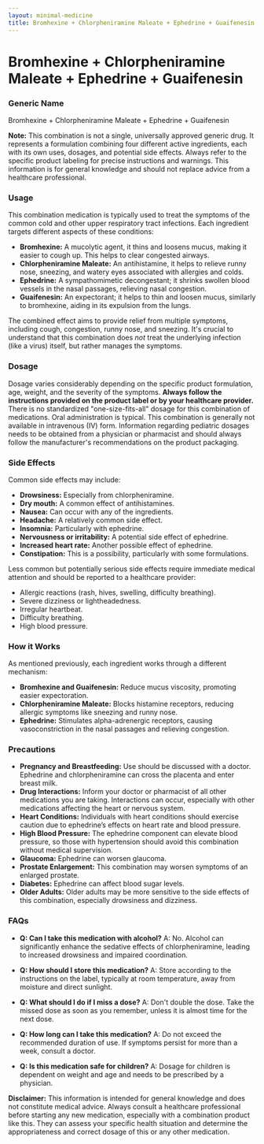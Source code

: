 ```yaml
---
layout: minimal-medicine
title: Bromhexine + Chlorpheniramine Maleate + Ephedrine + Guaifenesin
---
```


# Bromhexine + Chlorpheniramine Maleate + Ephedrine + Guaifenesin
### Generic Name
Bromhexine + Chlorpheniramine Maleate + Ephedrine + Guaifenesin

**Note:** This combination is not a single, universally approved generic drug.  It represents a formulation combining four different active ingredients, each with its own uses, dosages, and potential side effects.  Always refer to the specific product labeling for precise instructions and warnings.  This information is for general knowledge and should not replace advice from a healthcare professional.


### Usage

This combination medication is typically used to treat the symptoms of the common cold and other upper respiratory tract infections.  Each ingredient targets different aspects of these conditions:

* **Bromhexine:** A mucolytic agent, it thins and loosens mucus, making it easier to cough up. This helps to clear congested airways.
* **Chlorpheniramine Maleate:** An antihistamine, it helps to relieve runny nose, sneezing, and watery eyes associated with allergies and colds.
* **Ephedrine:** A sympathomimetic decongestant; it shrinks swollen blood vessels in the nasal passages, relieving nasal congestion.
* **Guaifenesin:** An expectorant; it helps to thin and loosen mucus, similarly to bromhexine, aiding in its expulsion from the lungs.


The combined effect aims to provide relief from multiple symptoms, including cough, congestion, runny nose, and sneezing.  It's crucial to understand that this combination does *not* treat the underlying infection (like a virus) itself, but rather manages the symptoms.


### Dosage

Dosage varies considerably depending on the specific product formulation, age, weight, and the severity of the symptoms.  **Always follow the instructions provided on the product label or by your healthcare provider.**  There is no standardized "one-size-fits-all" dosage for this combination of medications.  Oral administration is typical.  This combination is generally not available in intravenous (IV) form.  Information regarding pediatric dosages needs to be obtained from a physician or pharmacist and should always follow the manufacturer's recommendations on the product packaging.


### Side Effects

Common side effects may include:

* **Drowsiness:** Especially from chlorpheniramine.
* **Dry mouth:** A common effect of antihistamines.
* **Nausea:**  Can occur with any of the ingredients.
* **Headache:** A relatively common side effect.
* **Insomnia:**  Particularly with ephedrine.
* **Nervousness or irritability:** A potential side effect of ephedrine.
* **Increased heart rate:** Another possible effect of ephedrine.
* **Constipation:** This is a possibility, particularly with some formulations.


Less common but potentially serious side effects require immediate medical attention and should be reported to a healthcare provider:

* Allergic reactions (rash, hives, swelling, difficulty breathing).
* Severe dizziness or lightheadedness.
* Irregular heartbeat.
* Difficulty breathing.
* High blood pressure.


### How it Works

As mentioned previously, each ingredient works through a different mechanism:

* **Bromhexine and Guaifenesin:** Reduce mucus viscosity, promoting easier expectoration.
* **Chlorpheniramine Maleate:** Blocks histamine receptors, reducing allergic symptoms like sneezing and runny nose.
* **Ephedrine:** Stimulates alpha-adrenergic receptors, causing vasoconstriction in the nasal passages and relieving congestion.


### Precautions

* **Pregnancy and Breastfeeding:**  Use should be discussed with a doctor.  Ephedrine and chlorpheniramine can cross the placenta and enter breast milk.
* **Drug Interactions:**  Inform your doctor or pharmacist of all other medications you are taking. Interactions can occur, especially with other medications affecting the heart or nervous system.
* **Heart Conditions:** Individuals with heart conditions should exercise caution due to ephedrine’s effects on heart rate and blood pressure.
* **High Blood Pressure:**  The ephedrine component can elevate blood pressure, so those with hypertension should avoid this combination without medical supervision.
* **Glaucoma:** Ephedrine can worsen glaucoma.
* **Prostate Enlargement:**  This combination may worsen symptoms of an enlarged prostate.
* **Diabetes:** Ephedrine can affect blood sugar levels.
* **Older Adults:**  Older adults may be more sensitive to the side effects of this combination, especially drowsiness and dizziness.


### FAQs

* **Q: Can I take this medication with alcohol?**  A: No. Alcohol can significantly enhance the sedative effects of chlorpheniramine, leading to increased drowsiness and impaired coordination.


* **Q: How should I store this medication?**  A: Store according to the instructions on the label, typically at room temperature, away from moisture and direct sunlight.


* **Q: What should I do if I miss a dose?**  A:  Don't double the dose. Take the missed dose as soon as you remember, unless it is almost time for the next dose.


* **Q: How long can I take this medication?**  A:  Do not exceed the recommended duration of use.  If symptoms persist for more than a week, consult a doctor.


* **Q: Is this medication safe for children?** A:  Dosage for children is dependent on weight and age and needs to be prescribed by a physician.


**Disclaimer:** This information is intended for general knowledge and does not constitute medical advice. Always consult a healthcare professional before starting any new medication, especially with a combination product like this.  They can assess your specific health situation and determine the appropriateness and correct dosage of this or any other medication.
